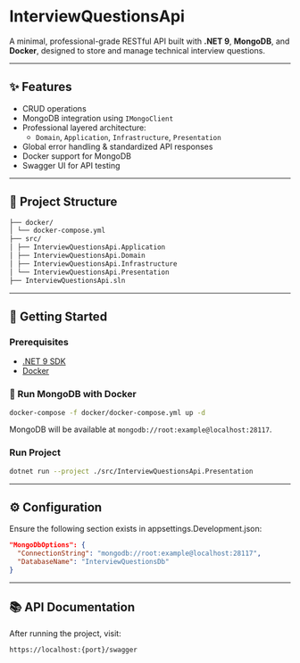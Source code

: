 # InterviewQuestionsApi

A minimal, professional-grade RESTful API built with **.NET 9**, **MongoDB**, and **Docker**, designed to store and manage technical interview questions.

---

## ✨ Features

- CRUD operations
- MongoDB integration using `IMongoClient`
- Professional layered architecture:
  - `Domain`, `Application`, `Infrastructure`, `Presentation`
- Global error handling & standardized API responses
- Docker support for MongoDB
- Swagger UI for API testing

---

## 🧱 Project Structure

```bash
├── docker/
│ └── docker-compose.yml
├── src/
│ ├── InterviewQuestionsApi.Application
│ ├── InterviewQuestionsApi.Domain
│ ├── InterviewQuestionsApi.Infrastructure
│ └── InterviewQuestionsApi.Presentation
├── InterviewQuestionsApi.sln
```

---

## 🚀 Getting Started

### Prerequisites

- [.NET 9 SDK](https://dotnet.microsoft.com/en-us/download)
- [Docker](https://www.docker.com/)

### 🐳 Run MongoDB with Docker

```bash
docker-compose -f docker/docker-compose.yml up -d
```

MongoDB will be available at ``mongodb://root:example@localhost:28117``.

### Run Project

```bash
dotnet run --project ./src/InterviewQuestionsApi.Presentation
```

---

## ⚙️ Configuration

Ensure the following section exists in appsettings.Development.json:

```json
"MongoDbOptions": {
  "ConnectionString": "mongodb://root:example@localhost:28117",
  "DatabaseName": "InterviewQuestionsDb"
}
```

---

## 📚 API Documentation

After running the project, visit:

```bash
https://localhost:{port}/swagger
```

